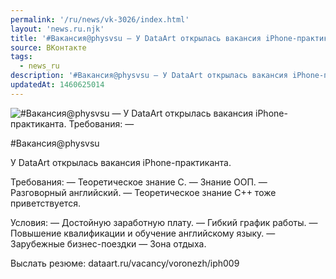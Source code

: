 ```yaml
---
permalink: '/ru/news/vk-3026/index.html'
layout: 'news.ru.njk'
title: '#Вакансия@physvsu — У DataArt открылась вакансия iPhone-практиканта'
source: ВКонтакте
tags:
  - news_ru
description: '#Вакансия@physvsu — У DataArt открылась вакансия iPhone-практиканта'
updatedAt: 1460625014
---
```

![#Вакансия@physvsu — У DataArt открылась вакансия iPhone-практиканта. Требования: —](https://sun9-41.userapi.com/impf/c636523/v636523484/c18/afyiy9DPx3w.jpg?size=900x600&quality=96&proxy=1&sign=178a8b50320d9f0854ef71aeb1126482&c_uniq_tag=3rn__3lFuia9y9YeZlrfBNU18sjkNq_ujXjiRDfrj9E&type=album)

#Вакансия@physvsu

У DataArt открылась вакансия iPhone-практиканта.

Требования:
— Теоретическое знание C.
— Знание ООП.
— Разговорный английский.
— Теоретическое знание C++ тоже приветствуется.

Условия:
— Достойную заработную плату.
— Гибкий график работы.
— Повышение квалификации и обучение английскому языку.
— Зарубежные бизнес-поездки
— Зона отдыха.

Выслать резюме: dataart.ru/vacancy/voronezh/iph009
